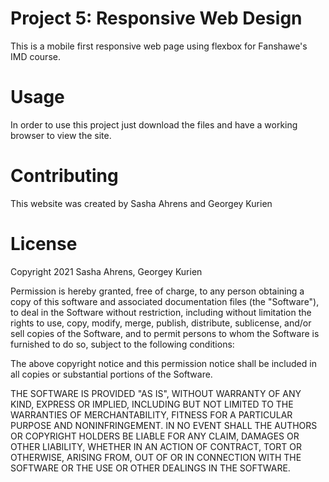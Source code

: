 # Project 5: Responsive Web Design
This is a mobile first responsive web page using flexbox for Fanshawe's IMD course.

# Usage
In order to use this project just download the files and have a working browser to view the site.

# Contributing
This website was created by Sasha Ahrens and Georgey Kurien

# License
Copyright 2021 Sasha Ahrens, Georgey Kurien

Permission is hereby granted, free of charge, to any person obtaining a copy of this software and associated documentation files (the "Software"), to deal in the Software without restriction, including without limitation the rights to use, copy, modify, merge, publish, distribute, sublicense, and/or sell copies of the Software, and to permit persons to whom the Software is furnished to do so, subject to the following conditions:

The above copyright notice and this permission notice shall be included in all copies or substantial portions of the Software.

THE SOFTWARE IS PROVIDED "AS IS", WITHOUT WARRANTY OF ANY KIND, EXPRESS OR IMPLIED, INCLUDING BUT NOT LIMITED TO THE WARRANTIES OF MERCHANTABILITY, FITNESS FOR A PARTICULAR PURPOSE AND NONINFRINGEMENT. IN NO EVENT SHALL THE AUTHORS OR COPYRIGHT HOLDERS BE LIABLE FOR ANY CLAIM, DAMAGES OR OTHER LIABILITY, WHETHER IN AN ACTION OF CONTRACT, TORT OR OTHERWISE, ARISING FROM, OUT OF OR IN CONNECTION WITH THE SOFTWARE OR THE USE OR OTHER DEALINGS IN THE SOFTWARE.